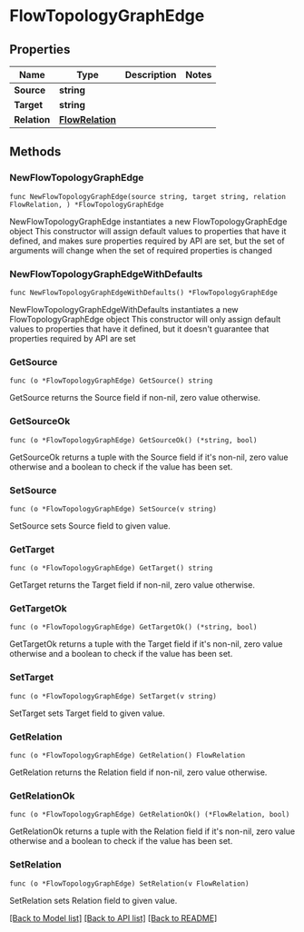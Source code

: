 # FlowTopologyGraphEdge

## Properties

Name | Type | Description | Notes
------------ | ------------- | ------------- | -------------
**Source** | **string** |  | 
**Target** | **string** |  | 
**Relation** | [**FlowRelation**](FlowRelation.md) |  | 

## Methods

### NewFlowTopologyGraphEdge

`func NewFlowTopologyGraphEdge(source string, target string, relation FlowRelation, ) *FlowTopologyGraphEdge`

NewFlowTopologyGraphEdge instantiates a new FlowTopologyGraphEdge object
This constructor will assign default values to properties that have it defined,
and makes sure properties required by API are set, but the set of arguments
will change when the set of required properties is changed

### NewFlowTopologyGraphEdgeWithDefaults

`func NewFlowTopologyGraphEdgeWithDefaults() *FlowTopologyGraphEdge`

NewFlowTopologyGraphEdgeWithDefaults instantiates a new FlowTopologyGraphEdge object
This constructor will only assign default values to properties that have it defined,
but it doesn't guarantee that properties required by API are set

### GetSource

`func (o *FlowTopologyGraphEdge) GetSource() string`

GetSource returns the Source field if non-nil, zero value otherwise.

### GetSourceOk

`func (o *FlowTopologyGraphEdge) GetSourceOk() (*string, bool)`

GetSourceOk returns a tuple with the Source field if it's non-nil, zero value otherwise
and a boolean to check if the value has been set.

### SetSource

`func (o *FlowTopologyGraphEdge) SetSource(v string)`

SetSource sets Source field to given value.


### GetTarget

`func (o *FlowTopologyGraphEdge) GetTarget() string`

GetTarget returns the Target field if non-nil, zero value otherwise.

### GetTargetOk

`func (o *FlowTopologyGraphEdge) GetTargetOk() (*string, bool)`

GetTargetOk returns a tuple with the Target field if it's non-nil, zero value otherwise
and a boolean to check if the value has been set.

### SetTarget

`func (o *FlowTopologyGraphEdge) SetTarget(v string)`

SetTarget sets Target field to given value.


### GetRelation

`func (o *FlowTopologyGraphEdge) GetRelation() FlowRelation`

GetRelation returns the Relation field if non-nil, zero value otherwise.

### GetRelationOk

`func (o *FlowTopologyGraphEdge) GetRelationOk() (*FlowRelation, bool)`

GetRelationOk returns a tuple with the Relation field if it's non-nil, zero value otherwise
and a boolean to check if the value has been set.

### SetRelation

`func (o *FlowTopologyGraphEdge) SetRelation(v FlowRelation)`

SetRelation sets Relation field to given value.



[[Back to Model list]](../README.md#documentation-for-models) [[Back to API list]](../README.md#documentation-for-api-endpoints) [[Back to README]](../README.md)


